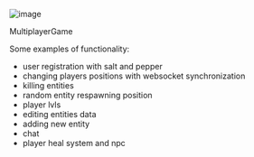 ![image](https://github.com/WojciechWnukk/multiplayerGame/assets/131540870/c3309298-90ac-4585-8ca2-5931ff58ad83)

MultiplayerGame

Some examples of functionality:
- user registration with salt and pepper
- changing players positions with websocket synchronization
- killing entities
- random entity respawning position
- player lvls
- editing entities data
- adding new entity
- chat
- player heal system and npc
